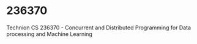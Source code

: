 # 236370
Technion CS 236370 - Concurrent and Distributed Programming for Data processing and Machine Learning
